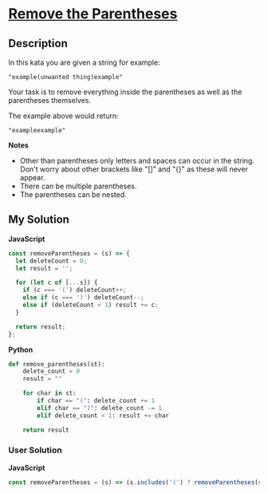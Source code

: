 # [Remove the Parentheses](https://www.codewars.com/kata/5f7c38eb54307c002a2b8cc8)

## Description

In this kata you are given a string for example:

```
"example(unwanted thing)example"
```

Your task is to remove everything inside the parentheses as well as the parentheses themselves.

The example above would return:

```
"exampleexample"
```

**Notes**

- Other than parentheses only letters and spaces can occur in the string. Don't worry about other brackets like "[]" and "{}" as these will never appear.
- There can be multiple parentheses.
- The parentheses can be nested.

## My Solution

**JavaScript**

```js
const removeParentheses = (s) => {
  let deleteCount = 0;
  let result = '';

  for (let c of [...s]) {
    if (c === '(') deleteCount++;
    else if (c === ')') deleteCount--;
    else if (deleteCount < 1) result += c;
  }

  return result;
};
```

**Python**

```py
def remove_parentheses(st):
    delete_count = 0
    result = ""

    for char in st:
        if char == "(": delete_count += 1
        elif char == ")": delete_count -= 1
        elif delete_count < 1: result += char

    return result
```

### User Solution

**JavaScript**

```js
const removeParentheses = (s) => (s.includes('(') ? removeParentheses(s.replace(/\([^()]*?\)/, '')) : s);
```
